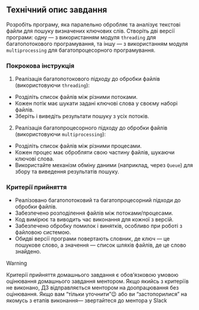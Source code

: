 ## Технiчний опис завдання

Розробіть програму, яка паралельно обробляє та аналізує текстові файли для пошуку визначених ключових слів. Створіть дві версії програми: одну — з використанням модуля `threading` для багатопотокового програмування, та іншу — з використанням модуля `multiprocessing` для багатопроцесорного програмування.

### Покрокова інструкція

1. Реалізація багатопотокового підходу до обробки файлів (використовуючи `threading`):

- Розділіть список файлів між різними потоками.
- Кожен потік має шукати задані ключові слова у своєму наборі файлів.
- Зберіть і виведіть результати пошуку з усіх потоків.

2. Реалізація багатопроцесорного підходу до обробки файлів (використовуючи `multiprocessing`):

- Розділіть список файлів між різними процесами.
- Кожен процес має обробляти свою частину файлів, шукаючи ключові слова.
- Використайте механізм обміну даними (наприклад, через `Queue`) для збору та виведення результатів пошуку.

### Критерії прийняття

- Реалізовано багатопотоковий та багатопроцесорний підходи до обробки файлів.
- Забезпечено розподілення файлів між потоками/процесами.
- Код вимірює та виводить час виконання для кожної з версій.
- Забезпечено обробку помилок і винятків, особливо при роботі з файловою системою.
- Обидві версії програми повертають словник, де ключ — це пошукове слово, а значення — список шляхів файлів, де це слово знайдено.

> [!WARNING]
>
> Критерії прийняття домашнього завдання є обов’язковою умовою оцінювання домашнього завдання ментором. Якщо якийсь з критеріїв не виконано, ДЗ відправляється ментором на доопрацювання без оцінювання.
> Якщо вам “тільки уточнити”😉 або ви “застопорилися” на якомусь з етапів виконання— звертайтеся до ментора у Slack
